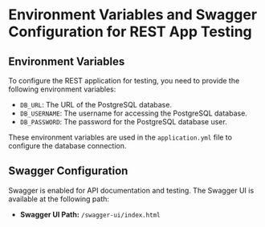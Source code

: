 # Environment Variables and Swagger Configuration for REST App Testing

## Environment Variables

To configure the REST application for testing, you need to provide the following environment variables:

- `DB_URL`: The URL of the PostgreSQL database.
- `DB_USERNAME`: The username for accessing the PostgreSQL database.
- `DB_PASSWORD`: The password for the PostgreSQL database user.

These environment variables are used in the `application.yml` file to configure the database connection.

## Swagger Configuration

Swagger is enabled for API documentation and testing. The Swagger UI is available at the following path:

- **Swagger UI Path:** `/swagger-ui/index.html`